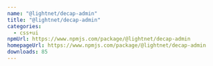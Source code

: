 ```yaml
---
name: "@lightnet/decap-admin"
title: "@lightnet/decap-admin"
categories:
  - css+ui
npmUrl: https://www.npmjs.com/package/@lightnet/decap-admin
homepageUrl: https://www.npmjs.com/package/@lightnet/decap-admin
downloads: 85
---
```

